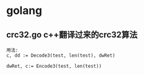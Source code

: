 golang
======

crc32.go c++翻译过来的crc32算法
------
    用法: 
    c, dd := Decode3(test, len(test), dwRet)

    dwRet, c:= Encode3(test, len(test))